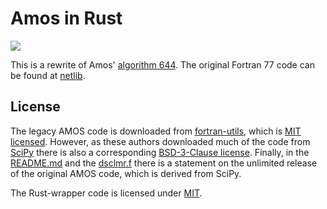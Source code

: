 # Amos in Rust

![](https://github.com/Schoyen/amos-rs/actions/workflows/rust.yml/badge.svg)

This is a rewrite of Amos' [algorithm 644](https://dl.acm.org/doi/10.1145/7921.214331). The original Fortran 77 code can be found at [netlib](https://netlib.org/amos/).


## License

The legacy AMOS code is downloaded from
[fortran-utils](https://github.com/certik/fortran-utils/tree/70b239f0e474ffd0ea407a9b20f49d93f34e4c27/src/legacy/amos),
which is [MIT
licensed](https://github.com/certik/fortran-utils/blob/b43bd24cd421509a5bc6d3b9c3eeae8ce856ed88/LICENSE).
However, as these authors downloaded much of the code from
[SciPy](https://github.com/scipy/scipy/tree/7b5ad7a6a921a845bdb170d48c54ab12a45af616/scipy/special/amos)
there is also a corresponding [BSD-3-Clause
license](https://github.com/scipy/scipy/blob/27aaa296daf8f5a81beeb6504ae405719abee626/LICENSE.txt).
Finally, in the [README.md](amos/README.md) and the [dsclmr.f](amos/dsclmr.f)
there is a statement on the unlimited release of the original AMOS code, which
is derived from SciPy.

The Rust-wrapper code is licensed under [MIT](LICENSE).
